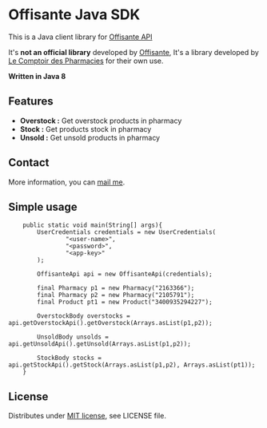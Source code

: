 Offisante Java SDK
======================

This is a Java client library for [Offisante API](http://offisante.fr/)
 
It's __not an official library__ developed by [Offisante](http://offisante.fr/), 
It's a library developed by [Le Comptoir des Pharmacies](https://www.lecomptoirdespharmacies.fr/)
for their own use.

__Written in Java 8__

Features
-------------

- __Overstock :__ Get overstock products in pharmacy
- __Stock :__ Get products stock in pharmacy 
- __Unsold :__ Get unsold products in pharmacy 

Contact
-------------

More information,
you can [mail me](mailto:webmaster@lecomptoirdespharmacies.fr). 

Simple usage 
-------------

```
    public static void main(String[] args){
        UserCredentials credentials = new UserCredentials(
                "<user-name>",
                "<password>",
                "<app-key>"
        );

        OffisanteApi api = new OffisanteApi(credentials);

        final Pharmacy p1 = new Pharmacy("2163366");
        final Pharmacy p2 = new Pharmacy("2105791");
        final Product pt1 = new Product("3400935294227");

        OverstockBody overstocks = api.getOverstockApi().getOverstock(Arrays.asList(p1,p2));

        UnsoldBody unsolds = api.getUnsoldApi().getUnsold(Arrays.asList(p1,p2));

        StockBody stocks = api.getStockApi().getStock(Arrays.asList(p1,p2), Arrays.asList(pt1));
    }
```

License 
-----------
Distributes under [MIT license](http://www.opensource.org/licenses/mit-license.php), see LICENSE file.